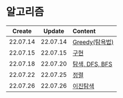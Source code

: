 # 알고리즘
|Create|Update|Content|
|:-:|:-:|:--|
|22.07.14|22.07.14|[Greedy(탐욕법)](./greedy.md)|
|22.07.15|22.07.15|[구현](./implementation.md)|
|22.07.18|22.07.20|[탐색, DFS, BFS](./search%2Cdfs%2Cbfs.md)|
|22.07.22|22.07.25|[정렬](./sort.md)|
|22.07.26|22.07.26|[이진탐색](./binarySearch.md)|